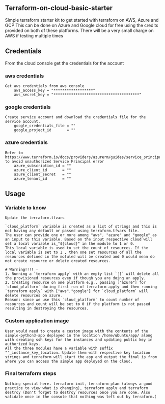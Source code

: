 ## Terraform-on-cloud-basic-starter
Simple terraform starter kit to get started with terraform on AWS, Azure and GCP
This can be done on Azure and Google cloud for free using the credits provided on both of these platforms.
There will be a very small charge on AWS if testing multiple times


## Credentials
From the cloud console get the credentials for the account

### aws credentials
    Get aws credentials from aws console
        aws_access_key = "******************"
        aws_secret_key = "***************************************"

### google credentials
    Create service account and download the credentials file for the service account.
        google_credentials_file = ""
        google_project_id       = ""

### azure credentials
    Refer to https://www.terraform.io/docs/providers/azurerm/guides/service_principal_client_secret.html to avoid unauthorized Service Principal error
        azure_subscription_id = ""
        azure_client_id       = ""
        azure_client_secret   = ""
        azure_tenant_id       = ""

## Usage
### Variable to know
    Update the terraform.tfvars 

    `cloud_platform` variable is created as a list of strings and this is not having any default or passed using terraform.tfvars file.
    The user can provide one or more among "aws", "azure" and "google" as an input to this variable. Based on the input respective cloud will set a local variable is_"${cloud}" in the module to 1 or 0.
    This local variable is used to set the count of resources. If the local variable is set to 1 , then one set resources of all the resources defined in the mofuled will be created and 0 would mean do not create resource or delete created resources.

    # Warning!!!! - 
    1. Running a `terraform apply` with an empty list `[]` will delete all the provisioned resources even if though you are doing an apply.
    2. Creating resource on one platform e.g., passing ["azure"] for `cloud_platform` during first run of terraform apply and then running `terraform apply` with ["aws","google"] for `cloud_platform` will delete resources on azure.
    Reason: since we use this `cloud_platform` to count number of resources and count will be set to 0 if the platform is not passed resulting in destroying the resources. 

### Custom application image
    User would need to create a custom image with the contents of the simple-python3-app deployed in the location /home/ubuntu/app/ along with creating ssh keys for the instances and updating public key in authorized keys.
    All the three modules have a variable with suffix ""_instance_key_location. Update them with respective key location strings and terraform will start the app and output the final ip from where you can access the simple app deployed on the cloud.

### Final terraform steps
    Nothing special here. terraform init, terraform plan (always a good practice to view what is changing), terraform apply and terraform destroy (Don't forget to destroy resources once you are done. Also validate once in the console that nothing was left out by terraform.) 
